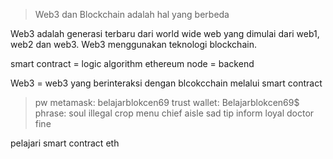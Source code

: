 

> Web3 dan Blockchain adalah hal yang berbeda

Web3 adalah generasi terbaru dari world wide web yang dimulai dari web1, web2 dan web3.
Web3 menggunakan teknologi blockchain.

smart contract = logic algorithm
ethereum node = backend

Web3 = web3 yang berinteraksi dengan blcokcchain melalui smart contract


> pw metamask: belajarblokcen69
> trust wallet: Belajarblokcen69$
> phrase: soul illegal crop menu chief aisle sad tip inform loyal doctor fine


pelajari smart contract eth

